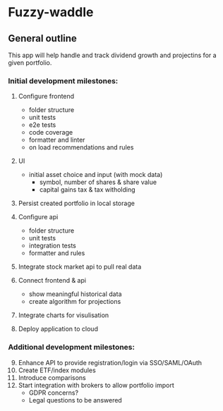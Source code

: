 # Fuzzy-waddle

## General outline

This app will help handle and track dividend growth and projectins for a given portfolio.

### Initial development milestones:
1. Configure frontend
    - folder structure
    - unit tests
    - e2e tests
    - code coverage
    - formatter and linter
    - on load recommendations and rules

2. UI
    - initial asset choice and input (with mock data)
        - symbol, number of shares & share value
        - capital gains tax & tax witholding

3. Persist created portfolio in local storage
4. Configure api
    - folder structure
    - unit tests
    - integration tests
    - formatter and rules

5. Integrate stock market api to pull real data
6. Connect frontend & api
    - show meaningful historical data
    - create algorithm for projections
7. Integrate charts for visulisation
8. Deploy application to cloud 

### Additional development milestones:
9. Enhance API to provide registration/login via SSO/SAML/OAuth
10. Create ETF/index modules
11. Introduce comparisons
12. Start integration with brokers to allow portfolio import
    - GDPR concerns?
    - Legal questions to be answered
